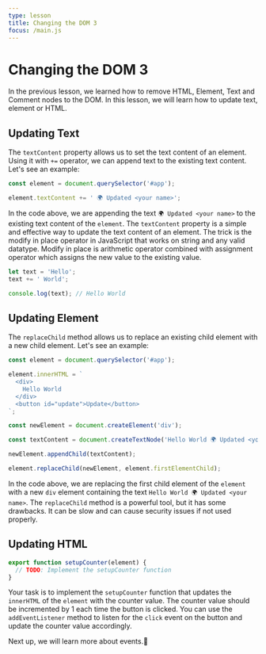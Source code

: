 ```yaml
---
type: lesson
title: Changing the DOM 3
focus: /main.js
---
```


# Changing the DOM 3

In the previous lesson, we learned how to remove HTML, Element, Text and Comment nodes to the DOM. In this lesson, we will learn how to update text, element or HTML.

## Updating Text

The `textContent` property allows us to set the text content of an element. Using it with `+=` operator, we can append text to the existing text content. Let's see an example:

```ts add={3}
const element = document.querySelector('#app');

element.textContent += ' 🌍 Updated <your name>';
```

In the code above, we are appending the text `🌍 Updated <your name>` to the existing text content of the `element`. The `textContent` property is a simple and effective way to update the text content of an element. The trick is the modify in place operator in JavaScript that works on string and any valid datatype. Modify in place is arithmetic operator combined with assignment operator which assigns the new value to the existing value.

```js
let text = 'Hello';
text += ' World';

console.log(text); // Hello World
```

## Updating Element

The `replaceChild` method allows us to replace an existing child element with a new child element. Let's see an example:

```ts add={17}
const element = document.querySelector('#app');

element.innerHTML = `
  <div>
    Hello World
  </div>
  <button id="update">Update</button>
`;

const newElement = document.createElement('div');

const textContent = document.createTextNode('Hello World 🌍 Updated <your name>')

newElement.appendChild(textContent);

element.replaceChild(newElement, element.firstElementChild);
```

In the code above, we are replacing the first child element of the `element` with a new `div` element containing the text `Hello World 🌍 Updated <your name>`. The `replaceChild` method is a powerful tool, but it has some drawbacks. It can be slow and can cause security issues if not used properly.

## Updating HTML

```ts
export function setupCounter(element) {
  // TODO: Implement the setupCounter function
}
```

Your task is to implement the `setupCounter` function that updates the `innerHTML` of the `element` with the counter value. The counter value should be incremented by 1 each time the button is clicked. You can use the `addEventListener` method to listen for the `click` event on the button and update the counter value accordingly.

Next up, we will learn more about events.🚀
